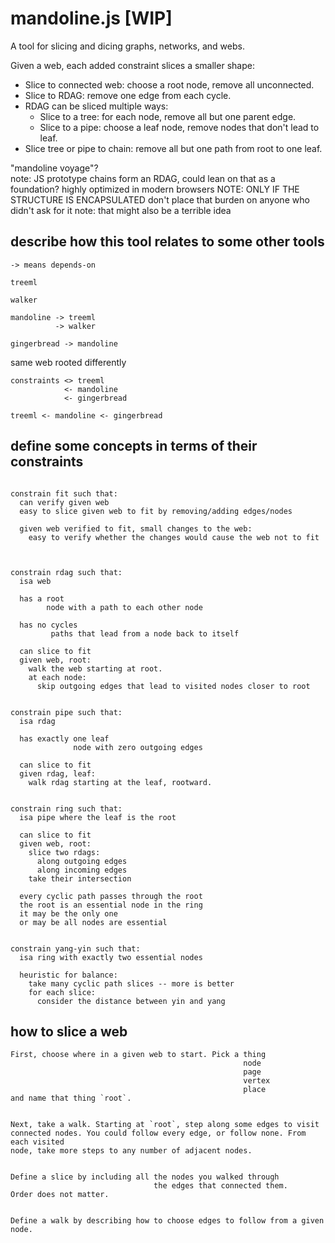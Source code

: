 # mandoline.js [WIP]

A tool for slicing and dicing graphs, networks, and webs.

Given a web, each added constraint slices a smaller shape:
  - Slice to connected web: choose a root node, remove all unconnected.
  - Slice to RDAG: remove one edge from each cycle.
  - RDAG can be sliced multiple ways:
    - Slice to a tree: for each node, remove all but one parent edge.
    - Slice to a pipe: choose a leaf node, remove nodes that don't lead to leaf.
  - Slice tree or pipe to chain: remove all but one path from root to one leaf.

<aside>"mandoline voyage"?</aside>

<aside>
  note: JS prototype chains form an RDAG, could lean on that as a foundation?
        highly optimized in modern browsers
  NOTE: ONLY IF THE STRUCTURE IS ENCAPSULATED
        don't place that burden on anyone who didn't ask for it
  note: that might also be a terrible idea
</aside>

## describe how this tool relates to some other tools

```treeml
-> means depends-on

treeml

walker

mandoline -> treeml
          -> walker

gingerbread -> mandoline
```

same web rooted differently
```treeml
constraints <> treeml
            <- mandoline
            <- gingerbread

treeml <- mandoline <- gingerbread
```


## define some concepts in terms of their constraints

```treeml.constraints

constrain fit such that:
  can verify given web
  easy to slice given web to fit by removing/adding edges/nodes

  given web verified to fit, small changes to the web:
    easy to verify whether the changes would cause the web not to fit



constrain rdag such that:
  isa web

  has a root
        node with a path to each other node

  has no cycles
         paths that lead from a node back to itself

  can slice to fit
  given web, root:
    walk the web starting at root.
    at each node:
      skip outgoing edges that lead to visited nodes closer to root


constrain pipe such that:
  isa rdag

  has exactly one leaf
              node with zero outgoing edges

  can slice to fit
  given rdag, leaf:
    walk rdag starting at the leaf, rootward.


constrain ring such that:
  isa pipe where the leaf is the root

  can slice to fit
  given web, root:
    slice two rdags:
      along outgoing edges
      along incoming edges
    take their intersection

  every cyclic path passes through the root
  the root is an essential node in the ring
  it may be the only one
  or may be all nodes are essential


constrain yang-yin such that:
  isa ring with exactly two essential nodes

  heuristic for balance:
    take many cyclic path slices -- more is better
    for each slice:
      consider the distance between yin and yang
```

## how to slice a web

```treeml.text
First, choose where in a given web to start. Pick a thing
                                                    node
                                                    page
                                                    vertex
                                                    place
and name that thing `root`.


Next, take a walk. Starting at `root`, step along some edges to visit
connected nodes. You could follow every edge, or follow none. From each visited
node, take more steps to any number of adjacent nodes.


Define a slice by including all the nodes you walked through
                                the edges that connected them.
Order does not matter.


Define a walk by describing how to choose edges to follow from a given node.
```
